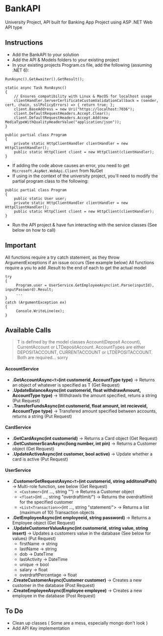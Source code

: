 # BankAPI
University Project, API built for Banking App Project using ASP .NET Web API type

## Instructions
* Add the BankAPI to your solution
* Add the API & Models folders to your existing project
* In your existing projects Program.cs file, add the following (assuming .NET 6):
```
RunAsync().GetAwaiter().GetResult();

static async Task RunAsync()
{
    // Ensures compatibility with Linux & MacOS for localhost usage
    clientHandler.ServerCertificateCustomValidationCallback = (sender, cert, chain, sslPolicyErrors) => { return true; };
    client.BaseAddress = new Uri("https://localhost:7036");
    client.DefaultRequestHeaders.Accept.Clear();
    client.DefaultRequestHeaders.Accept.Add(new MediaTypeWithQualityHeaderValue("application/json"));
}

public partial class Program
{
    private static HttpClientHandler clientHandler = new HttpClientHandler();
    public static HttpClient client = new HttpClient(clientHandler);
}
```
* If adding the code above causes an error, you need to get `Microsoft.AspNet.WebApi.Client` from NuGet
* If using in the context of the university project, you'll need to modify the partial program class to the following:
```
public partial class Program
{
    public static User user;
    private static HttpClientHandler clientHandler = new HttpClientHandler();
    public static HttpClient client = new HttpClient(clientHandler);
}
```
* Run the API project & have fun interacting with the service classes (See below on how to call)

## Important
All functions require a try catch statement, as they throw ArgumentExceptions if an issue occurs (See example below)
All functions require a you to add .Result to the end of each to get the actual model
```
try 
{
     Program.user = UserService.GetEmployeeAsync(int.Parse(inputId), inputPassword).Result;
     ...
}
catch (ArgumentException ex) 
{
     Console.WriteLine(ex);
}     
```

## Available Calls
> T is defined by the model classes Account(Deposit Account), CurrentAccount or LTDepositAccount. AccountTypes are either DEPOSITACCOUNT, CURRENTACCOUNT or LTDEPOSITACCOUNT. Both are required... sorry

#### AccountService

* **.GetAccountAsync`<T>`(int customerid, AccountType type)** -> Returns an object of whatever is specified as T (Get Request)
* **.UpdateBalanceAsync(int customerid, float withdrawAmount, AccountType type)** -> Withdrawls the amount specified, retuns a string (Put Request)
* **.TransferFundsAsync(int customerid, float amount, int recieveid, AccountType type)** -> Transfered amount specified between accounts, returns a string (Put Request)

#### CardService
* **.GetCardAsync(int customerid)** -> Returns a Card object (Get Request)
* **.GetCustomerScanAsync(long number, int pin)** -> Returns a Customer object (Get Request)
* **.UpdateActiveAsync(int customer, bool active)** -> Update whether a card is active (Put Request)

#### UserService
* **.CustomerGetRequestAsync`<T>`(int customerid, string additonalPath)** -> Multi-role function, see below (Get Request)
  * `<Customer>`(int ..., string "") -> Returns a Customer object
  * `<float>`(int ..., string "overdraftlimit/") -> Returns the overdraftlimit for the specified customer 
  * `<List<Transaction>>`(int ..., string "statement/"> -> Returns a list (maximum of 10) Transaction objects
* **.GetEmployeeAsync(int employeeid, string password)** -> Returns a Employee object (Get Request)
* **.UpdateCustomerValueAsync(int customerid, string value, string insert)** -> Updates a customers value in the database (See below for values) (Put Request)
  * firstName -> string
  * lastName -> string
  * dob -> DateTime
  * lastActivity -> DateTime
  * unique -> bool
  * salary -> float
  * overdraftPercentage -> float
* **.CreateCustomerAsync(Customer customer)** -> Creates a new customer in the database (Post Request)
* **.CreateEmployeeAsync(Employee employee)** -> Creates a new employee in the database (Post Request)
 
## To Do
* Clean up classes ( Some are a mess, especially mongo don't look )
* Add API Key implementation
